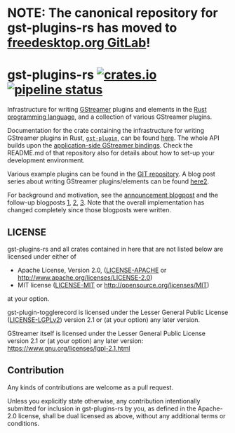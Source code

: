# NOTE: The canonical repository for gst-plugins-rs has moved to [freedesktop.org GitLab](https://gitlab.freedesktop.org/gstreamer/gst-plugins-rs)!

# gst-plugins-rs [![crates.io](https://img.shields.io/crates/v/gst-plugin.svg)](https://crates.io/crates/gst-plugin) [![pipeline status](https://gitlab.freedesktop.org/gstreamer/gst-plugins-rs/badges/master/pipeline.svg)](https://gitlab.freedesktop.org/gstreamer/gst-plugins-rs/commits/master)

Infrastructure for writing [GStreamer](https://gstreamer.freedesktop.org/)
plugins and elements in the [Rust programming
language](https://www.rust-lang.org/), and a collection of various GStreamer
plugins.

Documentation for the crate containing the infrastructure for writing
GStreamer plugins in Rust, [`gst-plugin`](gst-plugin), can be found
[here](https://sdroege.github.io/rustdoc/gst-plugin/gst_plugin/). The whole
API builds upon the [application-side GStreamer bindings](https://gitlab.freedesktop.org/gstreamer/gstreamer-rs).
Check the README.md of that repository also for details about how to set-up
your development environment.

Various example plugins can be found in the [GIT repository](https://gitlab.freedesktop.org/gstreamer/gst-plugins-rs/). A blog post series about writing GStreamer plugins/elements can be found [here](https://coaxion.net/blog/2018/01/how-to-write-gstreamer-elements-in-rust-part-1-a-video-filter-for-converting-rgb-to-grayscale/)[2](https://coaxion.net/blog/2018/02/how-to-write-gstreamer-elements-in-rust-part-2-a-raw-audio-sine-wave-source/).

For background and motivation, see the [announcement
blogpost](https://coaxion.net/blog/2016/05/writing-gstreamer-plugins-and-elements-in-rust/)
and the follow-up blogposts
[1](https://coaxion.net/blog/2016/09/writing-gstreamer-elements-in-rust-part-2-dont-panic-we-have-better-assertions-now-and-other-updates/),
[2](https://coaxion.net/blog/2016/11/writing-gstreamer-elements-in-rust-part-3-parsing-data-from-untrusted-sources-like-its-2016/),
[3](https://coaxion.net/blog/2017/03/writing-gstreamer-elements-in-rust-part-4-logging-cows-and-plugins/).
Note that the overall implementation has changed completely since those
blogposts were written.

## LICENSE

gst-plugins-rs and all crates contained in here that are not listed below are
licensed under either of

 * Apache License, Version 2.0, ([LICENSE-APACHE](LICENSE-APACHE) or
   http://www.apache.org/licenses/LICENSE-2.0)
 * MIT license ([LICENSE-MIT](LICENSE-MIT) or
   http://opensource.org/licenses/MIT)

at your option.

gst-plugin-togglerecord is licensed under the Lesser General Public License
([LICENSE-LGPLv2](LICENSE-LGPLv2)) version 2.1 or (at your option) any later
version.

GStreamer itself is licensed under the Lesser General Public License version
2.1 or (at your option) any later version:
https://www.gnu.org/licenses/lgpl-2.1.html

## Contribution

Any kinds of contributions are welcome as a pull request.

Unless you explicitly state otherwise, any contribution intentionally submitted
for inclusion in gst-plugins-rs by you, as defined in the Apache-2.0 license, shall be
dual licensed as above, without any additional terms or conditions.
